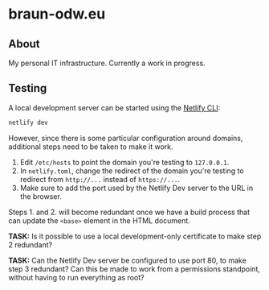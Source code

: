 # braun-odw.eu

## About

My personal IT infrastructure. Currently a work in progress.

## Testing

A local development server can be started using the [Netlify CLI](https://cli.netlify.com/):

``` bash
netlify dev
```

However, since there is some particular configuration around domains, additional steps need to be taken to make it work.

1. Edit `/etc/hosts` to point the domain you're testing to `127.0.0.1`.
2. In `netlify.toml`, change the redirect of the domain you're testing to redirect from `http://...` instead of `https://...`.
3. Make sure to add the port used by the Netlify Dev server to the URL in the browser.

Steps 1. and 2. will become redundant once we have a build process that can update the `<base>` element in the HTML document.

**TASK:** Is it possible to use a local development-only certificate to make step 2 redundant?

**TASK:** Can the Netlify Dev server be configured to use port 80, to make step 3 redundant? Can this be made to work from a permissions standpoint, without having to run everything as root?
